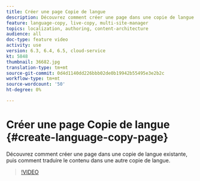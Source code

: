 ```yaml
---
title: Créer une page Copie de langue
description: Découvrez comment créer une page dans une copie de langue existante, puis comment traduire le contenu dans une autre copie de langue.
feature: language-copy, live-copy, multi-site-manager
topics: localization, authoring, content-architecture
audience: all
doc-type: feature video
activity: use
version: 6.3, 6.4, 6.5, cloud-service
kt: 5848
thumbnail: 36682.jpg
translation-type: tm+mt
source-git-commit: 0d4d1140dd226bbb02de0b19942b55495e3e2b2c
workflow-type: tm+mt
source-wordcount: '50'
ht-degree: 0%

---
```



# Créer une page Copie de langue {#create-language-copy-page}

Découvrez comment créer une page dans une copie de langue existante, puis comment traduire le contenu dans une autre copie de langue.

>[!VIDEO](https://video.tv.adobe.com/v/36682?quality=12&learn=on)
